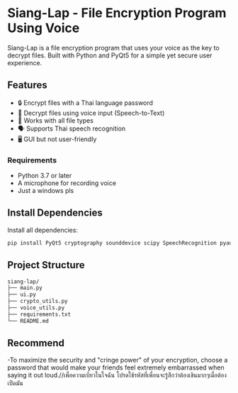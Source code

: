 # Siang-Lap - File Encryption Program Using Voice

Siang-Lap is a file encryption program that uses your voice as the key to decrypt files.
Built with Python and PyQt5 for a simple yet secure user experience.

## Features
- 🔒 Encrypt files with a Thai language password
- 🎤 Decrypt files using voice input (Speech-to-Text)
- 📁 Works with all file types
- 🗣️ Supports Thai speech recognition
- 🖥️ GUI but not user-friendly

### Requirements
- Python 3.7 or later
- A microphone for recording voice
- Just a windows pls

## Install Dependencies
Install all dependencies:
```bash
pip install PyQt5 cryptography sounddevice scipy SpeechRecognition pyaudio
```

## Project Structure
```bash
siang-lap/
├── main.py             
├── ui.py              
├── crypto_utils.py    
├── voice_utils.py     
├── requirements.txt     
└── README.md            
```   


## Recommend 
-To maximize the security and "cringe power" of your encryption, choose a password that would make your friends feel extremely embarrassed when saying it out loud.//เพื่อความเบียวในใจฉัน โปรดใช้รหัสที่เพื่อนจะรู้สึกว่าต้องเขินมากๆเมื่อต้องเปิดมัน

